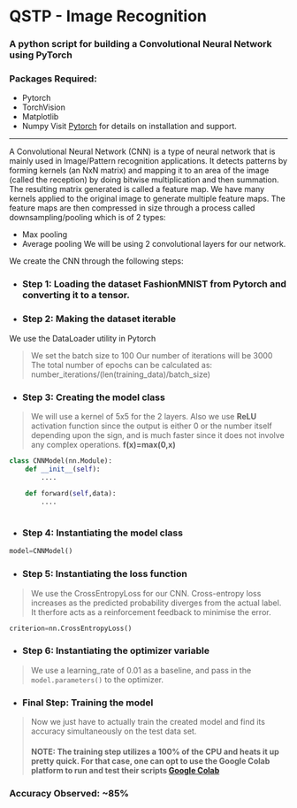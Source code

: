 # QSTP - Image Recognition
### A python script for building a Convolutional Neural Network using PyTorch

### Packages Required:
- Pytorch
- TorchVision
- Matplotlib
- Numpy
Visit [Pytorch](https://pytorch.org/) for details on installation and support.
---

A Convolutional Neural Network (CNN) is a type of neural network that is mainly used in Image/Pattern recognition applications. 
It detects patterns by forming kernels (an NxN matrix) and mapping it to an area of the image (called the reception) by doing bitwise multiplication and then summation. The resulting matrix generated is called a feature map. We have many kernels applied to the original image to generate multiple feature maps. The feature maps are then compressed in size through a process called downsampling/pooling which is of 2 types:
- Max pooling
- Average pooling
We will be using 2 convolutional layers for our network.

We create the CNN through the following steps:
- ### Step 1: Loading the dataset FashionMNIST from Pytorch and converting it to a tensor.
- ### Step 2: Making the dataset iterable
We use the DataLoader utility in Pytorch
> We set the batch size to 100
> Our number of iterations will be 3000
> The total number of epochs can be calculated as:
>number_iterations/(len(training_data)/batch_size)
- ### Step 3: Creating the model class
>We will use a kernel of 5x5 for the 2 layers. Also we use **ReLU** activation function since the output is either 0 or the number itself depending upon the sign, and is much faster since it does not involve any complex operations.
**f(x)=max(0,x)**
> 
```python
class CNNModel(nn.Module):
    def __init__(self):
        ....
    
    def forward(self,data):
        ....
    
```
- ### Step 4: Instantiating the model class
> 
```python
model=CNNModel()
```
- ### Step 5: Instantiating the loss function
>We use the CrossEntropyLoss for our CNN. Cross-entropy loss increases as the predicted probability diverges from the actual label. It therfore acts as a reinforcement feedback to minimise the error.
>
```python
criterion=nn.CrossEntropyLoss()
```

- ### Step 6: Instantiating the optimizer variable
>We use a learning_rate of 0.01 as a baseline, and pass in the ```model.parameters()``` to the optimizer.
- ### Final Step: Training the model 
>Now we just have to actually train the created model and find its accuracy simultaneously on the test data set.
>#### NOTE: The training step utilizes a 100% of the CPU and heats it up pretty quick. For that case, one can opt to use the Google Colab platform to run and test their scripts [Google Colab](https://colab.research.google.com)

### Accuracy Observed: ~85%




